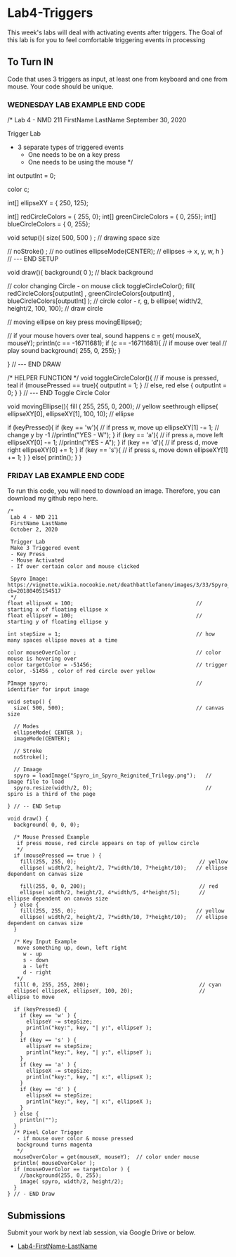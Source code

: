 # Lab4-Triggers
This week's labs will deal with activating events after triggers. 
The Goal of this lab is for you to feel comfortable triggering events in processing

## To Turn IN
Code that uses 3 triggers as input, at least one from keyboard and one from mouse. 
Your code should be unique.

### WEDNESDAY LAB EXAMPLE END CODE
/* 
Lab 4 - NMD 211
FirstName LastName
September 30, 2020

Trigger Lab
- 3 separate types of triggered events
  - One needs to be on a key press
  - One needs to be using the mouse
*/

int outputInt = 0;

color c;

int[] ellipseXY = { 250, 125};

int[] redCircleColors = {    255, 0};
int[] greenCircleColors = {  0,   255};
int[] blueCircleColors = {   0,   255};

void setup(){
  size( 500, 500 ) ;    // drawing space size
  
  // 
  noStroke() ;          // no outlines
  ellipseMode(CENTER);  // ellipses -> x, y, w, h
} // --- END SETUP

void draw(){
  background( 0 );      // black background
  
  // color changing Circle - on mouse click
  toggleCircleColor();
  fill(    redCircleColors[outputInt]   , 
           greenCircleColors[outputInt] ,
           blueCircleColors[outputInt]  );          // circle color - r, g, b
  ellipse( width/2, height/2, 100, 100);    // draw circle


  // moving ellipse on key press
   movingEllipse();
   
   // if your mouse hovers over teal, sound happens
   c = get( mouseX, mouseY);
   println(c == -16711681);
   if (c == -16711681){ // if mouse over teal
     // play sound
     background( 255, 0, 255);
   }
   
} // --- END DRAW

/* HELPER FUNCTION */
void toggleCircleColor(){
  // if mouse is pressed, teal
  if (mousePressed == true){
    outputInt = 1;
  }
  // else, red
  else {
    outputInt = 0;
  } 
} // --- END Toggle Circle Color

void movingEllipse(){
  fill ( 255, 255, 0, 200);                 // yellow seethrough
  ellipse(   ellipseXY[0], 
             ellipseXY[1], 
             100, 10);     // ellipse 
  
  if (keyPressed){
    if (key == 'w'){                        // if press w, move up
      ellipseXY[1] -= 1;                    // change y by -1 
      //println("YES - W");
    }
    if (key == 'a'){                        // if press a, move left
      ellipseXY[0] -= 1;
      //println("YES - A");
    }
    if (key == 'd'){                        // if press d, move right
      ellipseXY[0] += 1;
    }
    if (key == 's'){                        // if press s, move down
      ellipseXY[1] += 1; 
    }
  }
  else{
    println();
  }
}

### FRIDAY LAB EXAMPLE END CODE
To run this code, you will need to download an image. 
Therefore, you can download my github repo here. 
```processing
/*   
 Lab 4 - NMD 211 
 FirstName LastName
 October 2, 2020
 
 Trigger Lab
 Make 3 Triggered event
 - Key Press
 - Mouse Activated
 - If over certain color and mouse clicked
 
 Spyro Image: https://vignette.wikia.nocookie.net/deathbattlefanon/images/3/33/Spyro_in_Spyro_Reignited_Trilogy.png/revision/latest?cb=20180405154517
 */
float ellipseX = 100;                                       // starting x of floating ellipse x
float ellipseY = 100;                                       // starting y of floating ellipse y

int stepSize = 1;                                           // how many spaces ellipse moves at a time

color mouseOverColor ;                                      // color mouse is hovering over
color targetColor = -51456;                                 // trigger color, -51456 , color of red circle over yellow 

PImage spyro;                                               // identifier for input image

void setup() {
  size( 500, 500);                                          // canvas size

  // Modes
  ellipseMode( CENTER );
  imageMode(CENTER);

  // Stroke
  noStroke();

  // Imaage
  spyro = loadImage("Spyro_in_Spyro_Reignited_Trilogy.png");   // image file to load
  spyro.resize(width/2, 0);                                    // spiro is a third of the page
  
} // -- END Setup

void draw() {
  background( 0, 0, 0);

  /* Mouse Pressed Example
   if press mouse, red circle appears on top of yellow circle
   */
  if (mousePressed == true ) {
    fill(255, 255, 0);                                       // yellow
    ellipse( width/2, height/2, 7*width/10, 7*height/10);   // ellipse dependent on canvas size

    fill(255, 0, 0, 200);                                    // red
    ellipse( width/2, height/2, 4*width/5, 4*height/5);      // ellipse dependent on canvas size
  } else { 
    fill(255, 255, 0);                                      // yellow
    ellipse( width/2, height/2, 7*width/10, 7*height/10);   // ellipse dependent on canvas size
  }

  /* Key Input Example 
   move something up, down, left right
     w - up
     s - down
     a - left
     d - right
   */
  fill( 0, 255, 255, 200);                                   // cyan
  ellipse( ellipseX, ellipseY, 100, 20);                     // ellipse to move

  if (keyPressed) {
    if (key == 'w' ) {
      ellipseY -= stepSize;
      println("key:", key, "| y:", ellipseY );
    }
    if (key == 's' ) {
      ellipseY += stepSize;
      println("key:", key, "| y:", ellipseY );
    }
    if (key == 'a' ) {
      ellipseX -= stepSize;
      println("key:", key, "| x:", ellipseX );
    }
    if (key == 'd' ) {
      ellipseX += stepSize;
      println("key:", key, "| x:", ellipseX );
    }
  } else {
    println("");
  }
  /* Pixel Color Trigger 
   - if mouse over color & mouse pressed 
   background turns magenta
   */
  mouseOverColor = get(mouseX, mouseY);  // color under mouse
  println( mouseOverColor );
  if (mouseOverColor == targetColor ) {
    //background(255, 0, 255);
    image( spyro, width/2, height/2);
  }
} // - END Draw
```

## Submissions
Submit your work by next lab session, via Google Drive or below.

- [Lab4-FirstName-LastName](http://example.com/)
